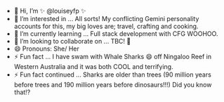 - 👋 Hi, I’m ✨ @louiseyfp ✨
- 👀 I’m interested in ... All sorts! My conflicting Gemini personality accounts for this, my big loves are; travel, crafting and cooking. 
- 🌱 I’m currently learning ... Full stack development with CFG WOOHOO.
- 💞️ I’m looking to collaborate on ... TBC! 👀
- 😄 Pronouns: She/ Her
- ⚡ Fun fact ... I have swam with Whale Sharks 😄 off Ningaloo Reef in Western Australia and it was both COOL and terrifying.
- ⚡ Fun fact continued ... Sharks are older than trees (90 million years before trees and 190 million years before dinosaurs!!!) Did you know that!?

<!---
louiseyfp/louiseyfp is a ✨ special ✨ repository because its `README.md` (this file) appears on your GitHub profile.
You can click the Preview link to take a look at your changes.
--->
